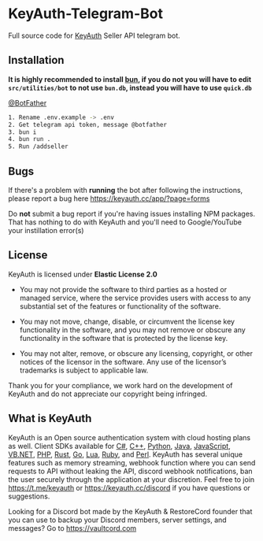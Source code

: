 
# KeyAuth-Telegram-Bot

Full source code for [KeyAuth](https://keyauth.cc) Seller API telegram bot. 




## Installation

**It is highly recommended to install [bun](https://bun.sh), if you do not you will have to edit `src/utilities/bot` to not use `bun.db`, instead you will have to use `quick.db`**

[@BotFather](https://t.me/botfather)

```bash
1. Rename .env.example -> .env
2. Get telegram api token, message @botfather
3. bun i
4. bun run .
5. Run /addseller
```
## Bugs

If there's a problem with **running** the bot after following the instructions, please report a bug here https://keyauth.cc/app/?page=forms

Do **not** submit a bug report if you're having issues installing NPM packages. That has nothing to do with KeyAuth and you'll need to Google/YouTube your instillation error(s)
## License

KeyAuth is licensed under **Elastic License 2.0**

* You may not provide the software to third parties as a hosted or managed
service, where the service provides users with access to any substantial set of
the features or functionality of the software.

* You may not move, change, disable, or circumvent the license key functionality
in the software, and you may not remove or obscure any functionality in the
software that is protected by the license key.

* You may not alter, remove, or obscure any licensing, copyright, or other notices
of the licensor in the software. Any use of the licensor’s trademarks is subject
to applicable law.

Thank you for your compliance, we work hard on the development of KeyAuth and do not appreciate our copyright being infringed.
## What is KeyAuth

KeyAuth is an Open source authentication system with cloud hosting plans as well. Client SDKs available for [C#](https://github.com/KeyAuth/KeyAuth-CSHARP-Example), [C++](https://github.com/KeyAuth/KeyAuth-CPP-Example), [Python](https://github.com/KeyAuth/KeyAuth-Python-Example), [Java](https://github.com/KeyAuth-Archive/KeyAuth-JAVA-api), [JavaScript](https://github.com/mazkdevf/KeyAuth-JS-Example), [VB.NET](https://github.com/KeyAuth/KeyAuth-VB-Example), [PHP](https://github.com/KeyAuth/KeyAuth-PHP-Example), [Rust](https://github.com/KeyAuth/KeyAuth-Rust-Example), [Go](https://github.com/mazkdevf/KeyAuth-Go-Example), [Lua](https://github.com/mazkdevf/KeyAuth-Lua-Examples), [Ruby](https://github.com/mazkdevf/KeyAuth-Ruby-Example), and [Perl](https://github.com/mazkdevf/KeyAuth-Perl-Example). KeyAuth has several unique features such as memory streaming, webhook function where you can send requests to API without leaking the API, discord webhook notifications, ban the user securely through the application at your discretion. Feel free to join https://t.me/keyauth or https://keyauth.cc/discord if you have questions or suggestions.

Looking for a Discord bot made by the KeyAuth & RestoreCord founder that you can use to backup your Discord members, server settings, and messages? Go to https://vaultcord.com
